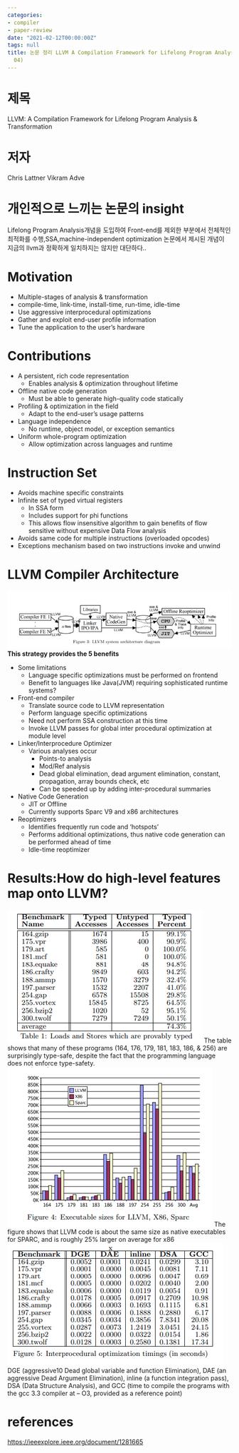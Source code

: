 ```yaml
---
categories:
- compiler
- paper-review
date: "2021-02-12T00:00:00Z"
tags: null
title: 논문 정리 LLVM A Compilation Framework for Lifelong Program Analysis & Transformation(CGO
  04)
---
```

# 제목
LLVM: A Compilation Framework for Lifelong Program Analysis & Transformation

# 저자
Chris Lattner Vikram Adve

# 개인적으로 느끼는 논문의 insight 
Lifelong Program Analysis개념을 도입하여 Front-end를 제외한 부분에서 전체적인 최적화를 수행,SSA,machine-independent optimization
논문에서 제시된 개념이 지금의 llvm과 정확하게 일치하지는 않지만 대단하다.. 

# Motivation
- Multiple-stages of analysis & transformation
- compile-time, link-time, install-time, run-time, idle-time
- Use aggressive interprocedural optimizations
- Gather and exploit end-user profile information
- Tune the application to the user’s hardware
# Contributions
- A persistent, rich code representation
  - Enables analysis & optimization throughout lifetime
- Offline native code generation
  - Must be able to generate high-quality code statically
- Profiling & optimization in the field
  - Adapt to the end-user’s usage patterns
- Language independence
  - No runtime, object model, or exception semantics
- Uniform whole-program optimization
  - Allow optimization across languages and runtime
# Instruction Set
- Avoids machine specific constraints
- Infinite set of typed virtual registers
  - In SSA form
  - Includes support for phi functions
  - This allows flow insensitive algorithm to gain benefits of flow sensitive without expensive Data Flow analysis
- Avoids same code for multiple instructions (overloaded opcodes)
- Exceptions mechanism based on two instructions invoke and unwind
# LLVM Compiler Architecture
![](/assets/images/llvm1.png)
__This strategy provides the 5 benefits__
- Some limitations
  - Language specific optimizations must be performed on frontend
  - Benefit to languages like Java(JVM) requiring sophisticated runtime systems?
- Front-end compiler
  - Translate source code to LLVM representation
  - Perform language specific optimizations
  - Need not perform SSA construction at this time
  - Invoke LLVM passes for global inter procedural optimization at module level
- Linker/Interprocedure Optimizer
  - Various analyses occur
    - Points-to analysis
    - Mod/Ref analysis
    - Dead global elimination, dead argument elimination, constant, propagation, array bounds check, etc
    - Can be speeded up by adding inter-procedural summaries
- Native Code Generation
  - JIT or Offline
  - Currently supports Sparc V9 and x86 architectures
- Reoptimizers
  - Identifies frequently run code and ‘hotspots’
  - Performs additional optimizations, thus native code generation can be performed ahead of time
  - Idle-time reoptimizer

# Results:How do high-level features map onto LLVM?
![](/assets/images/llvm2.png)
The table shows that many of these programs (164, 176,
179, 181, 183, 186, & 256) are surprisingly type-safe, despite
the fact that the programming language does not enforce
type-safety.
![](/assets/images/llvm3.png)
The figure shows that LLVM code is about the same size
as native executables for SPARC, and is roughly 25% larger
on average for x86
![](/assets/images/llvm4.png)
DGE (aggressive10 Dead
global variable and function Elimination), DAE (an aggressive Dead Argument Elimination), inline (a function integration pass), DSA (Data Structure Analysis), and GCC
(time to compile the programs with the gcc 3.3 compiler at –
O3, provided as a reference point)

# references
https://ieeexplore.ieee.org/document/1281665